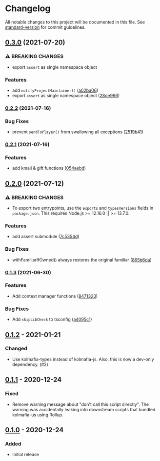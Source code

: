 # Changelog

All notable changes to this project will be documented in this file. See [standard-version](https://github.com/conventional-changelog/standard-version) for commit guidelines.

## [0.3.0](https://github.com/pastelmind/kolmafia-util/compare/v0.2.2...v0.3.0) (2021-07-20)


### ⚠ BREAKING CHANGES

* export `assert` as single namespace object

### Features

* add `notifyProjectMaintainer()` ([a02ba06](https://github.com/pastelmind/kolmafia-util/commit/a02ba06b00033e6d051af22c3b44db70b932bed4))
* export `assert` as single namespace object ([28de966](https://github.com/pastelmind/kolmafia-util/commit/28de966b941d8ba59f3c0b85b5b43e1095dc087d))

### [0.2.2](https://github.com/pastelmind/kolmafia-util/compare/v0.2.1...v0.2.2) (2021-07-16)


### Bug Fixes

* prevent `sendToPlayer()` from swallowing all exceptions ([2519b41](https://github.com/pastelmind/kolmafia-util/commit/2519b410a96625232d86e2e6b36e9496e6b25769))

### [0.2.1](https://github.com/pastelmind/kolmafia-util/compare/v0.2.0...v0.2.1) (2021-07-16)


### Features

* add kmail & gift functions ([054aebd](https://github.com/pastelmind/kolmafia-util/commit/054aebd6ce1a1e6d00fa5cf784208897cc38ec19))

## [0.2.0](https://github.com/pastelmind/kolmafia-util/compare/v0.1.3...v0.2.0) (2021-07-12)


### ⚠ BREAKING CHANGES

* To export two entrypoints, use the `exports` and `typesVersions` fields
in `package.json`. This requires Node.js >= 12.16.0 || >= 13.7.0.

### Features

* add assert submodule ([7c5354d](https://github.com/pastelmind/kolmafia-util/commit/7c5354d842da11ef42e979660c8cec58fb721eb5))


### Bug Fixes

* withFamiliarIfOwned() always restores the original familiar ([865b6da](https://github.com/pastelmind/kolmafia-util/commit/865b6da75d6db0d3318cc04bea9b30000b9fc4ff))

### [0.1.3](https://github.com/pastelmind/kolmafia-util/compare/v0.1.2...v0.1.3) (2021-06-30)


### Features

* Add context manager functions ([8471323](https://github.com/pastelmind/kolmafia-util/commit/8471323e574241d7106b2d83a471fd60e1d24305))


### Bug Fixes

* Add `skipLibCheck` to tsconfig ([a4095c1](https://github.com/pastelmind/kolmafia-util/commit/a4095c14c23225a3158b706a5b7c75f3dfb4ad20))

## [0.1.2] - 2021-01-21

### Changed

- Use kolmafia-types instead of kolmafia-js.
  Also, this is now a dev-only dependency. (#2)

## [0.1.1] - 2020-12-24

### Fixed

- Remove warning message about "don't call this script directly". The warning was accidentally leaking into downstream scripts that bundled kolmafia-us using Rollup.

## [0.1.0] - 2020-12-24

### Added

- Initial release

[unreleased]: https://github.com/pastelmind/kolmafia-util/compare/v0.1.2...HEAD
[0.1.2]: https://github.com/pastelmind/kolmafia-util/compare/v0.1.1...v0.1.2
[0.1.1]: https://github.com/pastelmind/kolmafia-util/compare/v0.1.0...v0.1.1
[0.1.0]: https://github.com/pastelmind/kolmafia-util/releases/tag/v0.1.0
